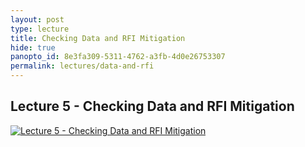 ```yaml
--- 
layout: post
type: lecture
title: Checking Data and RFI Mitigation
hide: true
panopto_id: 8e3fa309-5311-4762-a3fb-4d0e26753307
permalink: lectures/data-and-rfi
---
```


## Lecture 5 - Checking Data and RFI Mitigation
[![Lecture 5 - Checking Data and RFI Mitigation](https://uva.hosted.panopto.com/Panopto/Services/FrameGrabber.svc/FrameRedirect?objectId=8e3fa309-5311-4762-a3fb-4d0e26753307&mode=Delivery)](https://uva.hosted.panopto.com/Panopto/Pages/Viewer.aspx?id=8e3fa309-5311-4762-a3fb-4d0e26753307)


